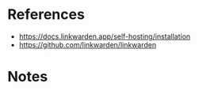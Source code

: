 # References

- https://docs.linkwarden.app/self-hosting/installation
- https://github.com/linkwarden/linkwarden

# Notes


